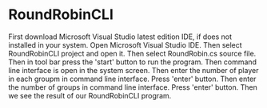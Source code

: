 # RoundRobinCLI
First download Microsoft Visual Studio latest edition IDE, if does not installed in your system.
Open Microsoft Visual Studio IDE.
Then select RoundRobinCLI project and open it.
Then select RoundRobin.cs source file.
Then in tool bar press the 'start' button to run the program.
Then command line interface is open in the system screen.
Then enter the number of player in each groupm in command line interface.
Press 'enter' button.
Then enter the number of groups in command line interface.
Press 'enter' button.
Then we see the result of our RoundRobinCLI program.
